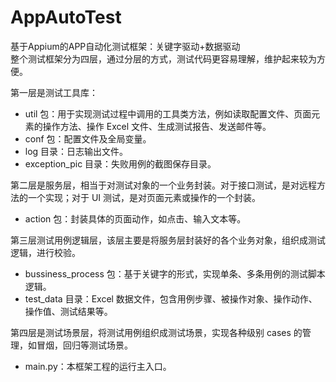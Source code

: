# AppAutoTest
 基于Appium的APP自动化测试框架：关键字驱动+数据驱动
</br>
整个测试框架分为四层，通过分层的方式，测试代码更容易理解，维护起来较为方便。

第一层是测试工具库：

* util 包：用于实现测试过程中调用的工具类方法，例如读取配置文件、页面元素的操作方法、操作 Excel 文件、生成测试报告、发送邮件等。
* conf 包：配置文件及全局变量。
* log 目录：日志输出文件。
* exception_pic 目录：失败用例的截图保存目录。

第二层是服务层，相当于对测试对象的一个业务封装。对于接口测试，是对远程方法的一个实现；对于 UI 测试，是对页面元素或操作的一个封装。

* action 包：封装具体的页面动作，如点击、输入文本等。

第三层测试用例逻辑层，该层主要是将服务层封装好的各个业务对象，组织成测试逻辑，进行校验。

* bussiness_process 包：基于关键字的形式，实现单条、多条用例的测试脚本逻辑。
* test_data 目录：Excel 数据文件，包含用例步骤、被操作对象、操作动作、操作值、测试结果等。

第四层是测试场景层，将测试用例组织成测试场景，实现各种级别 cases 的管理，如冒烟，回归等测试场景。
* main.py：本框架工程的运行主入口。
